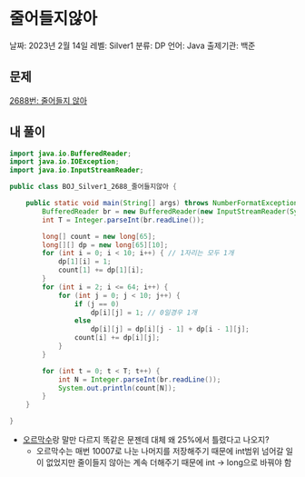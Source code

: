 # 줄어들지않아

날짜: 2023년 2월 14일
레벨: Silver1
분류: DP
언어: Java
출제기관: 백준

## 문제

[2688번: 줄어들지 않아](https://www.acmicpc.net/problem/2688)

## 내 풀이

```java
import java.io.BufferedReader;
import java.io.IOException;
import java.io.InputStreamReader;

public class BOJ_Silver1_2688_줄어들지않아 {

	public static void main(String[] args) throws NumberFormatException, IOException {
		BufferedReader br = new BufferedReader(new InputStreamReader(System.in));
		int T = Integer.parseInt(br.readLine());

		long[] count = new long[65];
		long[][] dp = new long[65][10];
		for (int i = 0; i < 10; i++) { // 1자리는 모두 1개
			dp[1][i] = 1;
			count[1] += dp[1][i];
		}
		for (int i = 2; i <= 64; i++) {
			for (int j = 0; j < 10; j++) {
				if (j == 0)
					dp[i][j] = 1; // 0일경우 1개
				else
					dp[i][j] = dp[i][j - 1] + dp[i - 1][j];
				count[i] += dp[i][j];
			}
		}

		for (int t = 0; t < T; t++) {
			int N = Integer.parseInt(br.readLine());
			System.out.println(count[N]);
		}
	}

}
```

- [오르막수](https://www.acmicpc.net/problem/11057)랑 말만 다르지 똑같은 문젠데 대체 왜 25%에서 틀렸다고 나오지?
    - 오르막수는 매번 10007로 나눈 나머지를 저장해주기 때문에 int범위 넘어갈 일이 없었지만 줄이들지 않아는 계속 더해주기 때문에 int → long으로 바꿔야 함